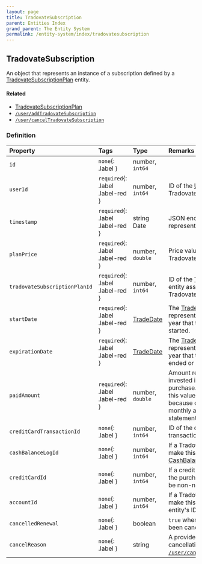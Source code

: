 ```yaml
---
layout: page
title: TradovateSubscription
parent: Entities Index
grand_parent: The Entity System
permalink: /entity-system/index/tradovatesubscription
---
```


## TradovateSubscription
An object that represents an instance of a subscription defined by a [TradovateSubscriptionPlan]({{site.baseurl}}/entity-system/index/TradovateSubscriptionPlan) entity.

#### Related
- [TradovateSubscriptionPlan]({{site.baseurl}}/entity-system/index/TradovateSubscriptionPlan)
- [`/user/addTradovateSubscription`]({{site.baseurl}}/all-ops/user/addTradovateSubscription)
- [`/user/cancelTradovateSubscription`]({{site.baseurl}}/all-ops/user/cancelTradovateSubscription)


### Definition

| Property | Tags | Type | Remarks
|:---------|:-----|:-----|:-------
| `id` | `none`{: .label } | number, `int64` | 
| `userId` | `required`{: .label .label-red } | number, `int64` | ID of the [User]({{site.baseurl}}/entity-system/index/User) holding this TradovateSubscription.
| `timestamp` | `required`{: .label .label-red } | string Date | JSON encoded Date string representing the creation time.
| `planPrice` | `required`{: .label .label-red } | number, `double` | Price value of the TradovateSubscription.
| `tradovateSubscriptionPlanId` | `required`{: .label .label-red } | number, `int64` | ID of the [TradovateSubscriptionPlan]({{site.baseurl}}/entity-system/index/TradovateSubscriptionPlan) entity associated with this TradovateSubscription instance.
| `startDate` | `required`{: .label .label-red } | [TradeDate]({{site.baseurl}}/entity-system/index/TradeDate) | The [TradeDate]({{site.baseurl}}/entity-system/index/TradeDate) date object representing the day, month, and year that this TradovateSubscription started.
| `expirationDate` | `required`{: .label .label-red } | [TradeDate]({{site.baseurl}}/entity-system/index/TradeDate) | The [TradeDate]({{site.baseurl}}/entity-system/index/TradeDate) date object representing the day, month, and year that this TradovateSubscription ended or will end.
| `paidAmount` | `required`{: .label .label-red } | number, `double` | Amount representing the value invested in the subscription's purchase. For Vendor subscriptions, this value will typically be 0. This is because of the way we measure monthly active users, and instead a statement is generated monthly.
| `creditCardTransactionId` | `none`{: .label } | number, `int64` | ID of the corresponding credit card transaction, if applicable.
| `cashBalanceLogId` | `none`{: .label } | number, `int64` | If a Tradovate account was used to make this purchase, a [CashBalanceLog]({{site.baseurl}}/entity-system/index/CashBalanceLog) will be generated.
| `creditCardId` | `none`{: .label } | number, `int64` | If a credit card was used to make the purchase of this plan, its ID will be non-null.
| `accountId` | `none`{: .label } | number, `int64` | If a Tradovate account was used to make this purchase, the [Account]({{site.baseurl}}/entity-system/index/Account) entity's ID will be non-null.
| `cancelledRenewal` | `none`{: .label } | boolean | `true` when the auto-renewal has been cancelled for this subscription.
| `cancelReason` | `none`{: .label } | string | A provided text reason for the cancellation, provided when calling [`/user/cancelTradovateSubscription`]({{site.baseurl}}/all-ops/user/cancelTradovateSubscription).
